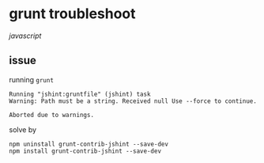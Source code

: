# grunt troubleshoot

*javascript*

## issue

running `grunt`

```
Running "jshint:gruntfile" (jshint) task
Warning: Path must be a string. Received null Use --force to continue.

Aborted due to warnings.
```

solve by

```
npm uninstall grunt-contrib-jshint --save-dev
npm install grunt-contrib-jshint --save-dev
```